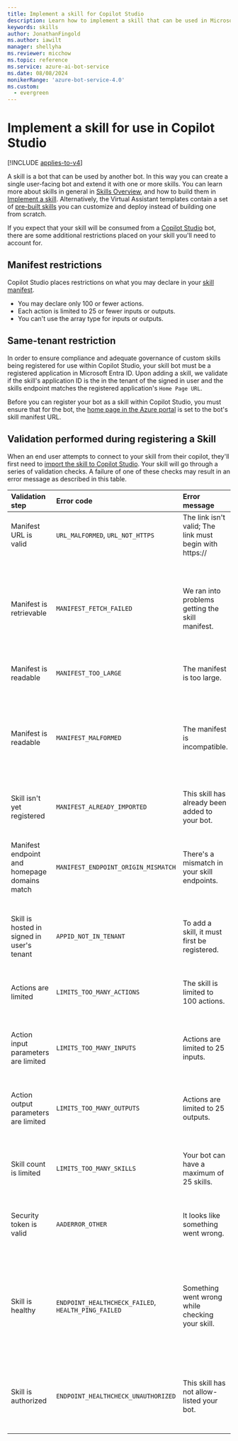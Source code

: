 ```yaml
---
title: Implement a skill for Copilot Studio
description: Learn how to implement a skill that can be used in Microsoft Copilot Studio, using the Bot Framework SDK.
keywords: skills
author: JonathanFingold
ms.author: iawilt
manager: shellyha
ms.reviewer: micchow
ms.topic: reference
ms.service: azure-ai-bot-service
ms.date: 08/08/2024
monikerRange: 'azure-bot-service-4.0'
ms.custom:
  - evergreen
---
```


# Implement a skill for use in Copilot Studio

[!INCLUDE [applies-to-v4](../includes/applies-to-v4-current.md)]

A skill is a bot that can be used by another bot. In this way you can create a single user-facing bot and extend it with one or more skills. You can learn more about skills in general in [Skills Overview](skills-conceptual.md), and how to build them in [Implement a skill](skill-implement-skill.md). Alternatively, the Virtual Assistant templates contain a set of [pre-built skills](bot-builder-skills-overview.md) you can customize and deploy instead of building one from scratch.

If you expect that your skill will be consumed from a [Copilot Studio](https://powerva.microsoft.com/#/) bot, there are some additional restrictions placed on your skill you'll need to account for.

## Manifest restrictions

Copilot Studio places restrictions on what you may declare in your [skill manifest](./skills-write-manifest.md).

- You may declare only 100 or fewer actions.
- Each action is limited to 25 or fewer inputs or outputs.
- You can't use the array type for inputs or outputs.

## Same-tenant restriction

In order to ensure compliance and adequate governance of custom skills being registered for use within Copilot Studio, your skill bot must be a registered application in Microsoft Entra ID. Upon adding a skill, we validate if the skill's application ID is the in the tenant of the signed in user and the skills endpoint matches the registered application's `Home Page URL`.

Before you can register your bot as a skill within Copilot Studio, you must ensure that for the bot, the [home page in the Azure portal](/azure/active-directory/app-proxy/application-proxy-configure-custom-home-page#change-the-home-page-in-the-azure-portal) is set to the bot's skill manifest URL.

## Validation performed during registering a Skill

When an end user attempts to connect to your skill from their copilot, they'll first need to [import the skill to Copilot Studio](/power-virtual-agents/advanced-use-skills). Your skill will go through a series of validation checks. A failure of one of these checks may result in an error message as described in this table.

| Validation step | Error code | Error message | Description or mitigation
| :-- | :-- | :-- | :--
| Manifest URL is valid | `URL_MALFORMED`, `URL_NOT_HTTPS` | The link isn't valid; The link must begin with https:// | Re-enter the link as a secure URL.
| Manifest is retrievable | `MANIFEST_FETCH_FAILED` | We ran into problems getting the skill manifest. | Verify your manifest URL is a link to your manifest; try opening your manifest URL in a web browser. If the URL renders the page within 10 seconds, re-register your skill.
| Manifest is readable | `MANIFEST_TOO_LARGE` | The manifest is too large. | Your manifest must be 500 KB or less.
| Manifest is readable | `MANIFEST_MALFORMED` | The manifest is incompatible. | Check if the manifest is a valid JSON file. Check if the manifest contains required properties, such as `name`, `msaAppId`, and so on. See [Manifest restrictions](#manifest-restrictions) for more information.
| Skill isn't yet registered | `MANIFEST_ALREADY_IMPORTED` | This skill has already been added to your bot. | Delete the skill and register it again.
| Manifest endpoint and homepage domains match | `MANIFEST_ENDPOINT_ORIGIN_MISMATCH` | There's a mismatch in your skill endpoints. | You Microsoft Entra ID app's homepage URL domain and manifest URL domain must match. See [Same-tenant restriction](#same-tenant-restriction)
| Skill is hosted in signed in user's tenant | `APPID_NOT_IN_TENANT` | To add a skill, it must first be registered.| A global administrator must register the skill into the signed in user's organization.
| Actions are limited | `LIMITS_TOO_MANY_ACTIONS` | The skill is limited to 100 actions.|There are too many skill actions defined in skill manifest. Remove actions and try again.
| Action input parameters are limited | `LIMITS_TOO_MANY_INPUTS` | Actions are limited to 25 inputs.|There are too many skill action input parameters. Remove parameters and try again.
| Action output parameters are limited | `LIMITS_TOO_MANY_OUTPUTS` | Actions are limited to 25 outputs.|There are too many skill action output parameters. Remove parameter and try again.
| Skill count is limited | `LIMITS_TOO_MANY_SKILLS` | Your bot can have a maximum of 25 skills.| There are too many skills added into a bot. Remove an existing skill and try again.
| Security token is valid | `AADERROR_OTHER` | It looks like something went wrong.|There may be a transient error to acquire a security token to trigger the skill. Retry importing the skill.
| Skill is healthy | `ENDPOINT_HEALTHCHECK_FAILED`, `HEALTH_PING_FAILED` | Something went wrong while checking your skill. | Copilot Studio received an unknown response when sending an `EndOfConversation` activity to your skill. Make sure your skill is running and responding correctly.
| Skill is authorized | `ENDPOINT_HEALTHCHECK_UNAUTHORIZED` | This skill has not allow-listed your bot. | Check if your bot has been added to the skill's allow list. For more information, see the Copilot Studio how to [Configure a Skill](/power-virtual-agents/configuration-add-skills#configure-a-skill-for-use-in-power-virtual-agents).
